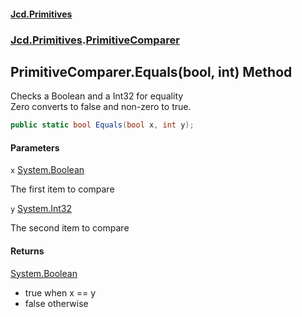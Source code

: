 #### [Jcd.Primitives](index.md 'index')
### [Jcd.Primitives](Jcd.Primitives.md 'Jcd.Primitives').[PrimitiveComparer](Jcd.Primitives.PrimitiveComparer.md 'Jcd.Primitives.PrimitiveComparer')

## PrimitiveComparer.Equals(bool, int) Method

Checks a Boolean and a Int32 for equality  
Zero converts to false and non-zero to true.

```csharp
public static bool Equals(bool x, int y);
```
#### Parameters

<a name='Jcd.Primitives.PrimitiveComparer.Equals(bool,int).x'></a>

`x` [System.Boolean](https://docs.microsoft.com/en-us/dotnet/api/System.Boolean 'System.Boolean')

The first item to compare

<a name='Jcd.Primitives.PrimitiveComparer.Equals(bool,int).y'></a>

`y` [System.Int32](https://docs.microsoft.com/en-us/dotnet/api/System.Int32 'System.Int32')

The second item to compare

#### Returns
[System.Boolean](https://docs.microsoft.com/en-us/dotnet/api/System.Boolean 'System.Boolean')  
*  true when x == y  
*  false otherwise